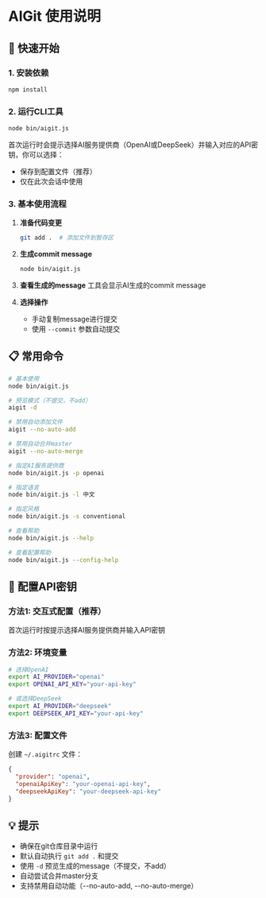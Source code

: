 # AIGit 使用说明

## 🚀 快速开始

### 1. 安装依赖
```bash
npm install
```

### 2. 运行CLI工具
```bash
node bin/aigit.js
```

首次运行时会提示选择AI服务提供商（OpenAI或DeepSeek）并输入对应的API密钥，你可以选择：
- 保存到配置文件（推荐）
- 仅在此次会话中使用

### 3. 基本使用流程

1. **准备代码变更**
   ```bash
   git add .  # 添加文件到暂存区
   ```

2. **生成commit message**
   ```bash
   node bin/aigit.js
   ```

3. **查看生成的message**
   工具会显示AI生成的commit message

4. **选择操作**
   - 手动复制message进行提交
   - 使用 `--commit` 参数自动提交

## 📋 常用命令

```bash
# 基本使用
node bin/aigit.js

# 预览模式（不提交，不add）
aigit -d

# 禁用自动添加文件
aigit --no-auto-add

# 禁用自动合并master
aigit --no-auto-merge

# 指定AI服务提供商
node bin/aigit.js -p openai

# 指定语言
node bin/aigit.js -l 中文

# 指定风格
node bin/aigit.js -s conventional

# 查看帮助
node bin/aigit.js --help

# 查看配置帮助
node bin/aigit.js --config-help
```

## 🔑 配置API密钥

### 方法1: 交互式配置（推荐）
首次运行时按提示选择AI服务提供商并输入API密钥

### 方法2: 环境变量
```bash
# 选择OpenAI
export AI_PROVIDER="openai"
export OPENAI_API_KEY="your-api-key"

# 或选择DeepSeek
export AI_PROVIDER="deepseek"
export DEEPSEEK_API_KEY="your-api-key"
```

### 方法3: 配置文件
创建 `~/.aigitrc` 文件：
```json
{
  "provider": "openai",
  "openaiApiKey": "your-openai-api-key",
  "deepseekApiKey": "your-deepseek-api-key"
}
```

## 💡 提示

- 确保在git仓库目录中运行
- 默认自动执行 `git add .` 和提交
- 使用 `-d` 预览生成的message（不提交，不add）
- 自动尝试合并master分支
- 支持禁用自动功能（--no-auto-add, --no-auto-merge）
